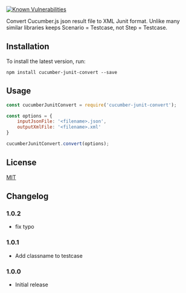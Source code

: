 <a href="https://snyk.io/test/github/znevrly/cucumber-junit-convert"><img src="https://snyk.io/test/github/znevrly/cucumber-junit-convert/badge.svg" alt="Known Vulnerabilities" data-canonical-src="https://snyk.io/test/github/znevrly/cucumber-junit-convert" style="max-width:100%;"></a>


Convert Cucumber.js json result file to XML Junit format. Unlike many similar libraries keeps Scenario = Testcase, not Step = Testcase.

Installation
------------

To install the latest version, run:

    npm install cucumber-junit-convert --save

Usage
-----

```JavaScript
const cucumberJunitConvert = require('cucumber-junit-convert');

const options = {
    inputJsonFile: '<filename>.json',
    outputXmlFile: '<filename>.xml'
}

cucumberJunitConvert.convert(options);

```

License
-------

[MIT](LICENSE)

Changelog
---------

### 1.0.2
- fix typo

### 1.0.1
- Add classname to testcase

### 1.0.0
- Initial release
